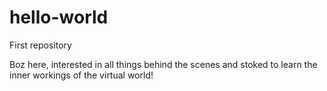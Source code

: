 # hello-world
First repository

Boz here, interested in all things behind the scenes and stoked to learn the inner workings of the virtual world!
